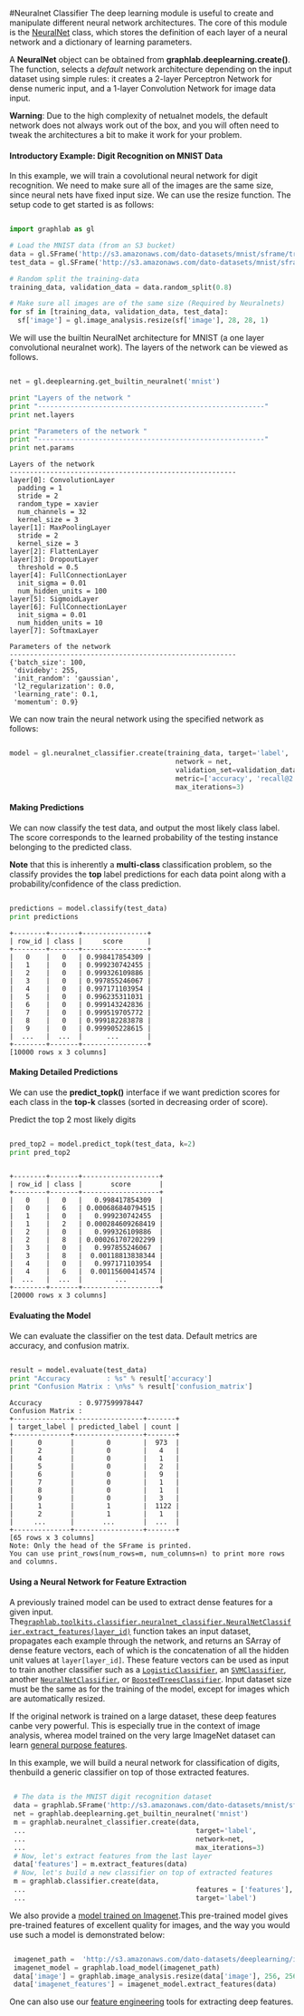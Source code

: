 #Neuralnet Classifier 
The deep learning module is useful to create and manipulate different neural
network architectures. The core of this module is the
[NeuralNet](https://dato.com/products/create/docs/generated/graphlab.neuralnet_classifier.NeuralNetClassifier.html)
class, which stores the definition of each layer of a neural network and
a dictionary of learning parameters.

A **NeuralNet** object can be obtained from **graphlab.deeplearning.create()**.
The function, selects a *default* network architecture depending on the input
dataset using simple rules: it creates a 2-layer Perceptron Network for dense
numeric input, and a 1-layer Convolution Network for image data input.

**Warning**: Due to the high complexity of netualnet models, the default
network does not always work out of the box, and you will often need to tweak
the architectures a bit to make it work for your problem.


#### Introductory Example: Digit Recognition on MNIST Data


In this example, we will train a covolutional neural network for digit
recognition.  We need to make sure all of the images are the same size, since
neural nets have fixed input size. We can use the resize function. The setup
code to get started is as follows:

```python

import graphlab as gl

# Load the MNIST data (from an S3 bucket)
data = gl.SFrame('http://s3.amazonaws.com/dato-datasets/mnist/sframe/train')
test_data = gl.SFrame('http://s3.amazonaws.com/dato-datasets/mnist/sframe/test')

# Random split the training-data
training_data, validation_data = data.random_split(0.8)

# Make sure all images are of the same size (Required by Neuralnets)
for sf in [training_data, validation_data, test_data]:
  sf['image'] = gl.image_analysis.resize(sf['image'], 28, 28, 1)
```


We will use the builtin NeuralNet architecture for MNIST (a one layer
convolutional neuralnet work). The layers of the network can be viewed
as follows.

```python

net = gl.deeplearning.get_builtin_neuralnet('mnist')

print "Layers of the network "
print "--------------------------------------------------------"
print net.layers

print "Parameters of the network "
print "--------------------------------------------------------"
print net.params
```
```no-highlight
Layers of the network
--------------------------------------------------------
layer[0]: ConvolutionLayer
  padding = 1
  stride = 2
  random_type = xavier
  num_channels = 32
  kernel_size = 3
layer[1]: MaxPoolingLayer
  stride = 2
  kernel_size = 3
layer[2]: FlattenLayer
layer[3]: DropoutLayer
  threshold = 0.5
layer[4]: FullConnectionLayer
  init_sigma = 0.01
  num_hidden_units = 100
layer[5]: SigmoidLayer
layer[6]: FullConnectionLayer
  init_sigma = 0.01
  num_hidden_units = 10
layer[7]: SoftmaxLayer

Parameters of the network
--------------------------------------------------------
{'batch_size': 100,
 'divideby': 255,
 'init_random': 'gaussian',
 'l2_regularization': 0.0,
 'learning_rate': 0.1,
 'momentum': 0.9}
```

We can now train the neural network using the specified network as follows:

```python

model = gl.neuralnet_classifier.create(training_data, target='label',
                                         network = net,
                                         validation_set=validation_data,
                                         metric=['accuracy', 'recall@2'],
                                         max_iterations=3)
```

#### Making Predictions

We can now classify the test data, and output the most likely class label. The
score corresponds to the learned probability of the testing instance belonging
to the predicted class.

**Note** that this is inherently a **multi-class** classification problem, so
the classify provides the **top** label predictions for each data point along
with a probability/confidence of the class prediction.

```python

predictions = model.classify(test_data)
print predictions
```
```no-highlight
+--------+-------+----------------+
| row_id | class |     score      |
+--------+-------+----------------+
|   0    |   0   | 0.998417854309 |
|   1    |   0   | 0.999230742455 |
|   2    |   0   | 0.999326109886 |
|   3    |   0   | 0.997855246067 |
|   4    |   0   | 0.997171103954 |
|   5    |   0   | 0.996235311031 |
|   6    |   0   | 0.999143242836 |
|   7    |   0   | 0.999519705772 |
|   8    |   0   | 0.999182283878 |
|   9    |   0   | 0.999905228615 |
|  ...   |  ...  |      ...       |
+--------+-------+----------------+
[10000 rows x 3 columns]
```


#### Making Detailed Predictions

We can use the **predict_topk()** interface if we want prediction scores for
each class in the **top-k** classes (sorted in decreasing order of score).

Predict the top 2 most likely digits

```python

pred_top2 = model.predict_topk(test_data, k=2)
print pred_top2
```
```no-highlight

+--------+-------+-------------------+
| row_id | class |       score       |
+--------+-------+-------------------+
|   0    |   0   |   0.998417854309  |
|   0    |   6   | 0.000686840794515 |
|   1    |   0   |   0.999230742455  |
|   1    |   2   | 0.000284609268419 |
|   2    |   0   |   0.999326109886  |
|   2    |   8   | 0.000261707202299 |
|   3    |   0   |   0.997855246067  |
|   3    |   8   |  0.00118813838344 |
|   4    |   0   |   0.997171103954  |
|   4    |   6   |  0.00115600414574 |
|  ...   |  ...  |        ...        |
+--------+-------+-------------------+
[20000 rows x 3 columns]
```

#### Evaluating the Model

We can evaluate the classifier on the test data. Default metrics are accuracy,
and confusion matrix.

```python

result = model.evaluate(test_data)
print "Accuracy         : %s" % result['accuracy']
print "Confusion Matrix : \n%s" % result['confusion_matrix']
```
```no-highlight
Accuracy         : 0.977599978447
Confusion Matrix :
+--------------+-----------------+-------+
| target_label | predicted_label | count |
+--------------+-----------------+-------+
|      0       |        0        |  973  |
|      2       |        0        |   4   |
|      4       |        0        |   1   |
|      5       |        0        |   2   |
|      6       |        0        |   9   |
|      7       |        0        |   1   |
|      8       |        0        |   1   |
|      9       |        0        |   3   |
|      1       |        1        |  1122 |
|      2       |        1        |   1   |
|     ...      |       ...       |  ...  |
+--------------+-----------------+-------+
[65 rows x 3 columns]
Note: Only the head of the SFrame is printed.
You can use print_rows(num_rows=m, num_columns=n) to print more rows and columns.
```

#### Using a Neural Network for Feature Extraction

A previously trained model can be used to extract dense features for a given input. The[```graphlab.toolkits.classifier.neuralnet_classifier.NeuralNetClassifier.extract_features(layer_id)```](https://dato.com/products/create/docs/generated/graphlab.neuralnet_classifier.NeuralNetClassifier.extract_features.html#graphlab.neuralnet_classifier.NeuralNetClassifier.extract_features) function takes an input dataset, propagates each example through the network, and returns an SArray of dense feature vectors, each of which is the concatenation of all the hidden unit values at ```layer[layer_id]```. These feature vectors can be used as input to train another classifier such as a [```LogisticClassifier```](https://dato.com/products/create/docs/generated/graphlab.logistic_classifier.LogisticClassifier.html#graphlab.logistic_classifier.LogisticClassifier), an [```SVMClassifier```](https://dato.com/products/create/docs/generated/graphlab.svm_classifier.SVMClassifier.html#graphlab.svm_classifier.SVMClassifier), another [```NeuralNetClassifier```](https://dato.com/products/create/docs/generated/graphlab.neuralnet_classifier.NeuralNetClassifier.html#graphlab.neuralnet_classifier.NeuralNetClassifier), or [```BoostedTreesClassifier```](https://dato.com/products/create/docs/generated/graphlab.boosted_trees_classifier.BoostedTreesClassifier.html#graphlab.boosted_trees_classifier.BoostedTreesClassifier). Input dataset size must be the same as for the training of the model, except for images which are automatically resized.

If the original network is trained on a large dataset, these deep features canbe very powerful. This is especially true in the context of image analysis, wherea model trained on the very large ImageNet dataset can learn [general purpose features](http://blog.dato.com/deep-learning-blog-post).

In this example, we will build a neural network for classification of digits, thenbuild a generic classifier on top of those extracted features. 

```python
 
 # The data is the MNIST digit recognition dataset
 data = graphlab.SFrame('http://s3.amazonaws.com/dato-datasets/mnist/sframe/train6k')
 net = graphlab.deeplearning.get_builtin_neuralnet('mnist')
 m = graphlab.neuralnet_classifier.create(data,
 ...                                          target='label',
 ...                                          network=net,
 ...                                          max_iterations=3)
 # Now, let's extract features from the last layer
 data['features'] = m.extract_features(data)
 # Now, let's build a new classifier on top of extracted features
 m = graphlab.classifier.create(data,
 ...                                          features = ['features'],
 ...                                          target='label')
```

We also provide a [model trained on Imagenet](http://www.cs.toronto.edu/~fritz/absps/imagenet.pdf).This pre-trained model gives pre-trained features of excellent quality for images, and the way you would use such a model is demonstrated below:

```python

 imagenet_path =  'http://s3.amazonaws.com/dato-datasets/deeplearning/imagenet_model_iter45'
 imagenet_model = graphlab.load_model(imagenet_path)
 data['image'] = graphlab.image_analysis.resize(data['image'], 256, 256, 3)
 data['imagenet_features'] = imagenet_model.extract_features(data)
```



One can also use our [feature engineering](../feature-engineering/deep_feature_extractor.md) tools for extracting deep features.
